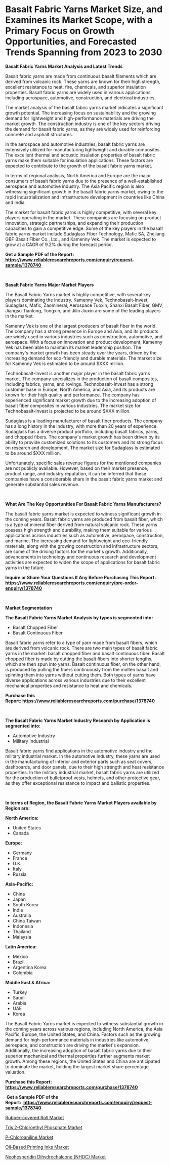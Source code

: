 <p><h1>Basalt Fabric Yarns Market Size, and Examines its Market Scope, with a Primary Focus on Growth Opportunities, and Forecasted Trends Spanning from 2023 to 2030</h1></p><p><strong>Basalt Fabric Yarns Market Analysis and Latest Trends</strong></p>
<p><p>Basalt fabric yarns are made from continuous basalt filaments which are derived from volcanic rock. These yarns are known for their high strength, excellent resistance to heat, fire, chemicals, and superior insulation properties. Basalt fabric yarns are widely used in various applications including aerospace, automotive, construction, and electrical industries.</p><p>The market analysis of the basalt fabric yarns market indicates a significant growth potential. The increasing focus on sustainability and the growing demand for lightweight and high-performance materials are driving the market growth. The construction industry is one of the key sectors driving the demand for basalt fabric yarns, as they are widely used for reinforcing concrete and asphalt structures.</p><p>In the aerospace and automotive industries, basalt fabric yarns are extensively utilized for manufacturing lightweight and durable composites. The excellent thermal and acoustic insulation properties of basalt fabric yarns make them suitable for insulation applications. These factors are expected to contribute to the growth of the basalt fabric yarns market.</p><p>In terms of regional analysis, North America and Europe are the major consumers of basalt fabric yarns due to the presence of a well-established aerospace and automotive industry. The Asia Pacific region is also witnessing significant growth in the basalt fabric yarns market, owing to the rapid industrialization and infrastructure development in countries like China and India.</p><p>The market for basalt fabric yarns is highly competitive, with several key players operating in the market. These companies are focusing on product innovation, strategic partnerships, and expanding their production capacities to gain a competitive edge. Some of the key players in the basalt fabric yarns market include Sudaglass Fiber Technology, Mafic SA, Zhejiang GBF Basalt Fiber Co., Ltd., and Kamenny Vek. The market is expected to grow at a CAGR of 9.2% during the forecast period.</p></p>
<p><strong>Get a Sample PDF of the Report:&nbsp; <a href="https://www.reliableresearchreports.com/enquiry/request-sample/1378740">https://www.reliableresearchreports.com/enquiry/request-sample/1378740</a></strong></p>
<p>&nbsp;</p>
<p><strong>Basalt Fabric Yarns Major Market Players</strong></p>
<p><p>The Basalt Fabric Yarns market is highly competitive, with several key players dominating the industry. Kamenny Vek, Technobasalt-Invest, Sudaglass, Mafic, Zaomineral, Aerospace Tuoxin, Shanxi Basalt Fiber, GMV, Jiangsu Tianlong, Tongxin, and Jilin Jiuxin are some of the leading players in the market.</p><p>Kamenny Vek is one of the largest producers of basalt fiber in the world. The company has a strong presence in Europe and Asia, and its products are widely used in various industries such as construction, automotive, and aerospace. With a focus on innovation and product development, Kamenny Vek has been able to maintain its market leadership position. The company's market growth has been steady over the years, driven by the increasing demand for eco-friendly and durable materials. The market size for Kamenny Vek is estimated to be around $XXX million.</p><p>Technobasalt-Invest is another major player in the basalt fabric yarns market. The company specializes in the production of basalt composites, including fabrics, yarns, and rovings. Technobasalt-Invest has a strong customer base in Europe, North America, and Asia, and its products are known for their high quality and performance. The company has experienced significant market growth due to the increasing adoption of basalt fiber composites in various industries. The market size for Technobasalt-Invest is projected to be around $XXX million.</p><p>Sudaglass is a leading manufacturer of basalt fiber products. The company has a long history in the industry, with more than 20 years of experience. Sudaglass has a diverse product portfolio, including basalt fabrics, yarns, and chopped fibers. The company's market growth has been driven by its ability to provide customized solutions to its customers and its strong focus on research and development. The market size for Sudaglass is estimated to be around $XXX million.</p><p>Unfortunately, specific sales revenue figures for the mentioned companies are not publicly available. However, based on their market presence, product range, and industry reputation, it can be inferred that these companies have a considerable share in the basalt fabric yarns market and generate substantial sales revenue.</p></p>
<p>&nbsp;</p>
<p><strong>What Are The Key Opportunities For Basalt Fabric Yarns Manufacturers?</strong></p>
<p><p>The basalt fabric yarns market is expected to witness significant growth in the coming years. Basalt fabric yarns are produced from basalt fiber, which is a type of mineral fiber derived from natural volcanic rock. These yarns possess high strength and durability, making them suitable for various applications across industries such as automotive, aerospace, construction, and marine. The increasing demand for lightweight and eco-friendly materials, along with the growing construction and infrastructure sectors, are some of the driving factors for the market's growth. Additionally, advancements in technology and continuous research and development activities are expected to widen the scope of applications for basalt fabric yarns in the future.</p></p>
<p><strong>Inquire or Share Your Questions If Any Before Purchasing This Report: <a href="https://www.reliableresearchreports.com/enquiry/pre-order-enquiry/1378740">https://www.reliableresearchreports.com/enquiry/pre-order-enquiry/1378740</a></strong></p>
<p>&nbsp;</p>
<p><strong>Market Segmentation</strong></p>
<p><strong>The Basalt Fabric Yarns Market Analysis by types is segmented into:</strong></p>
<p><ul><li>Basalt Chopped Fiber</li><li>Basalt Continuous Fiber</li></ul></p>
<p><p>Basalt fabric yarns refer to a type of yarn made from basalt fibers, which are derived from volcanic rock. There are two main types of basalt fabric yarns in the market: basalt chopped fiber and basalt continuous fiber. Basalt chopped fiber is made by cutting the basalt fibers into shorter lengths, which are then spun into yarns. Basalt continuous fiber, on the other hand, is produced by pulling the fibers continuously from the molten basalt and spinning them into yarns without cutting them. Both types of yarns have diverse applications across various industries due to their excellent mechanical properties and resistance to heat and chemicals.</p></p>
<p><strong>Purchase this Report:&nbsp;<a href="https://www.reliableresearchreports.com/purchase/1378740">https://www.reliableresearchreports.com/purchase/1378740</a></strong></p>
<p>&nbsp;</p>
<p><strong>The Basalt Fabric Yarns Market Industry Research by Application is segmented into:</strong></p>
<p><ul><li>Automotive Industry</li><li>Military Industrial</li></ul></p>
<p><p>Basalt fabric yarns find applications in the automotive industry and the military industrial market. In the automotive industry, these yarns are used in the manufacturing of interior and exterior parts such as seat covers, dashboards, and door panels, due to their high strength and heat resistance properties. In the military industrial market, basalt fabric yarns are utilized for the production of bulletproof vests, helmets, and other protective gear, as they offer exceptional resistance to impact and ballistic properties.</p></p>
<p>&nbsp;</p>
<p><strong>In terms of Region, the Basalt Fabric Yarns Market Players available by Region are:</strong></p>
<p>
    <p> <strong> North America: </strong>
        <ul>
            <li>United States</li>
            <li>Canada</li>
        </ul>
        </p> 
    <p> <strong> Europe: </strong>
        <ul>
            <li>Germany</li>
            <li>France</li>
            <li>U.K.</li>
            <li>Italy</li>
            <li>Russia</li>
        </ul>
        </p> 
    <p> <strong> Asia-Pacific: </strong>
        <ul>
            <li>China</li>
            <li>Japan</li>
            <li>South Korea</li>
            <li>India</li>
            <li>Australia</li>
            <li>China Taiwan</li>
            <li>Indonesia</li>
            <li>Thailand</li>
            <li>Malaysia</li>
        </ul>
        </p> 
    <p> <strong> Latin America: </strong>
        <ul>
            <li>Mexico</li>
            <li>Brazil</li>
            <li>Argentina Korea</li>
            <li>Colombia</li>
        </ul>
        </p> 
    <p> <strong> Middle East & Africa: </strong>
        <ul>
            <li>Turkey</li>
            <li>Saudi</li>
            <li>Arabia</li>
            <li>UAE</li>
            <li>Korea</li>
        </ul>
    </p>
    </p>
<p><p>The Basalt Fabric Yarns market is expected to witness substantial growth in the coming years across various regions, including North America, the Asia Pacific, Europe, the United States, and China. Factors such as the growing demand for high-performance materials in industries like automotive, aerospace, and construction are driving the market's expansion. Additionally, the increasing adoption of basalt fabric yarns due to their superior mechanical and thermal properties further augments market growth. Among these regions, the United States and China are anticipated to dominate the market, holding the largest market share percentage valuation.</p></p>
<p><strong>Purchase this Report: <a href="https://www.reliableresearchreports.com/purchase/1378740">https://www.reliableresearchreports.com/purchase/1378740</a></strong></p>
<p>&nbsp;<strong>Get a Sample PDF of the Report:&nbsp;&nbsp;<a href="https://www.reliableresearchreports.com/enquiry/request-sample/1378740">https://www.reliableresearchreports.com/enquiry/request-sample/1378740</a></strong></p>
<p><strong></strong></p>
<p><p><a href="https://github.com/lbird53714/Market-Research-Report-List-2/blob/main/rubber-covered-roll-market.md">Rubber-covered Roll Market</a></p><p><a href="https://github.com/ashepherd82/Market-Research-Report-List-2/blob/main/tris-2-chloroethyl-phosphate-market.md">Tris 2-Chloroethyl Phosphate Market</a></p><p><a href="https://github.com/mabutironaldo/Market-Research-Report-List-2/blob/main/p-chloroaniline-market.md">P-Chloroaniline Market</a></p><p><a href="https://github.com/castoriffic/Market-Research-Report-List-2/blob/main/oil-based-printing-inks-market.md">Oil-Based Printing Inks Market</a></p><p><a href="https://github.com/FassouRP/Market-Research-Report-List-2/blob/main/neohesperidin-dihydrochalcone-nhdc-market.md">Neohesperidin Dihydrochalcone (NHDC) Market</a></p></p>